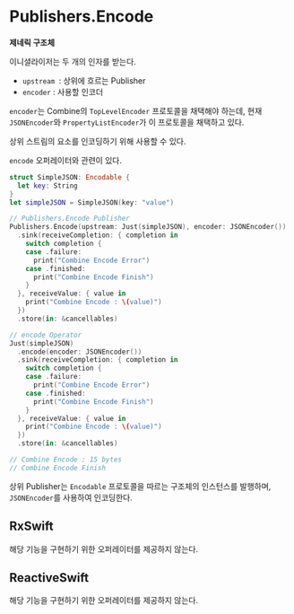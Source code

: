 # Publishers.Encode

**제네릭 구조체**

이니셜라이저는 두 개의 인자를 받는다.

- `upstream `: 상위에 흐르는 Publisher
- `encoder` : 사용할 인코더

`encoder`는 Combine의 `TopLevelEncoder` 프로토콜을 채택해야 하는데, 현재 `JSONEncoder`와 `PropertyListEncoder`가 이 프로토콜을 채택하고 있다.

상위 스트림의 요소를 인코딩하기 위해 사용할 수 있다.

`encode` 오퍼레이터와 관련이 있다.

```swift
struct SimpleJSON: Encodable {
  let key: String
}
let simpleJSON = SimpleJSON(key: "value")

// Publishers.Encode Publisher
Publishers.Encode(upstream: Just(simpleJSON), encoder: JSONEncoder())
  .sink(receiveCompletion: { completion in
    switch completion {
    case .failure:
      print("Combine Encode Error")
    case .finished:
      print("Combine Encode Finish")
    }
  }, receiveValue: { value in
    print("Combine Encode : \(value)")
  })
  .store(in: &cancellables)

// encode Operator
Just(simpleJSON)
  .encode(encoder: JSONEncoder())
  .sink(receiveCompletion: { completion in
    switch completion {
    case .failure:
      print("Combine Encode Error")
    case .finished:
      print("Combine Encode Finish")
    }
  }, receiveValue: { value in
    print("Combine Encode : \(value)")
  })
  .store(in: &cancellables)

// Combine Encode : 15 bytes
// Combine Encode Finish  
```

상위 Publisher는 `Encodable` 프로토콜을 따르는 구조체의 인스턴스를 발행하며, `JSONEncoder`를 사용하여 인코딩한다.

## RxSwift

해당 기능을 구현하기 위한 오퍼레이터를 제공하지 않는다.

## ReactiveSwift

해당 기능을 구현하기 위한 오퍼레이터를 제공하지 않는다.